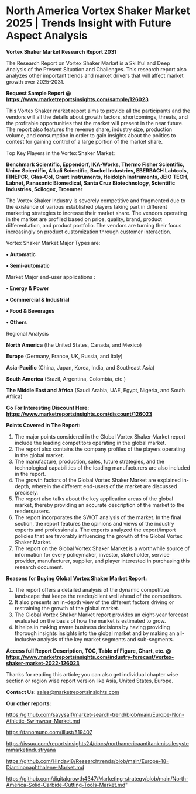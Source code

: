 # North America Vortex Shaker Market 2025 | Trends Insight with Future Aspect Analysis

<strong>Vortex Shaker Market Research Report 2031</strong>

The Research Report on Vortex Shaker Market is a Skillful and Deep Analysis of the Present Situation and Challenges. This research report also analyzes other important trends and market drivers that will affect market growth over 2025-2031.

<strong>Request Sample Report @ <a href=https://www.marketreportsinsights.com/sample/126023>https://www.marketreportsinsights.com/sample/126023</a></strong>

This Vortex Shaker market report aims to provide all the participants and the vendors will all the details about growth factors, shortcomings, threats, and the profitable opportunities that the market will present in the near future. The report also features the revenue share, industry size, production volume, and consumption in order to gain insights about the politics to contest for gaining control of a large portion of the market share.

Top Key Players in the Vortex Shaker Market:

<strong>Benchmark Scientific, Eppendorf, IKA-Works, Thermo Fisher Scientific, Union Scientific, Alkali Scientific, Boekel Industries, EBERBACH Labtools, FINEPCR, Glas-Col, Grant Instruments, Heidolph Instruments, JEIO TECH, Labnet, Panasonic Biomedical, Santa Cruz Biotechnology, Scientific Industries, Scilogex, Troemner</strong>

The Vortex Shaker Industry is severely competitive and fragmented due to the existence of various established players taking part in different marketing strategies to increase their market share. The vendors operating in the market are profiled based on price, quality, brand, product differentiation, and product portfolio. The vendors are turning their focus increasingly on product customization through customer interaction.

Vortex Shaker Market Major Types are:

<strong>• Automatic

• Semi-automatic</strong>

Market Major end-user applications :

<strong>• Energy & Power

• Commercial & Industrial

• Food & Beverages

• Others</strong>

Regional Analysis

</u><strong><b>North America</b></strong> (the United States, Canada, and Mexico)

<strong><b>Europe </b></strong>(Germany, France, UK, Russia, and Italy)

<strong><b>Asia-Pacific</b></strong> (China, Japan, Korea, India, and Southeast Asia)

<strong><b>South America</b></strong> (Brazil, Argentina, Colombia, etc.)

<strong><b>The Middle East and Africa</b></strong> (Saudi Arabia, UAE, Egypt, Nigeria, and South Africa)

<strong>Go For Interesting Discount Here: <a href=https://www.marketreportsinsights.com/discount/126023>https://www.marketreportsinsights.com/discount/126023</a></strong>

<strong>Points Covered in The Report:</strong>
<ol>
  <li>The major points considered in the Global Vortex Shaker Market report include the leading competitors operating in the global market.</li>
  <li>The report also contains the company profiles of the players operating in the global market.</li>
  <li>The manufacture, production, sales, future strategies, and the technological capabilities of the leading manufacturers are also included in the report.</li>
  <li>The growth factors of the Global Vortex Shaker Market are explained in-depth, wherein the different end-users of the market are discussed precisely.</li>
  <li>The report also talks about the key application areas of the global market, thereby providing an accurate description of the market to the readers/users.</li>
  <li>The report incorporates the SWOT analysis of the market. In the final section, the report features the opinions and views of the industry experts and professionals. The experts analyzed the export/import policies that are favorably influencing the growth of the Global Vortex Shaker Market.</li>
  <li>The report on the Global Vortex Shaker Market is a worthwhile source of information for every policymaker, investor, stakeholder, service provider, manufacturer, supplier, and player interested in purchasing this research document.</li>
</ol>
<strong>Reasons for Buying Global Vortex Shaker Market Report:</strong>

<ol>
  <li>The report offers a detailed analysis of the dynamic competitive landscape that keeps the reader/client well ahead of the competitors.</li>
  <li>It also presents an in-depth view of the different factors driving or restraining the growth of the global market.</li>
  <li>The Global Vortex Shaker Market report provides an eight-year forecast evaluated on the basis of how the market is estimated to grow.</li>
  <li>It helps in making aware business decisions by having providing thorough insights insights into the global market and by making an all-inclusive analysis of the key market segments and sub-segments.</li>
</ol>
<strong>Access full Report Description, TOC, Table of Figure, Chart, etc. @ <a href=https://www.marketreportsinsights.com/industry-forecast/vortex-shaker-market-2022-126023>https://www.marketreportsinsights.com/industry-forecast/vortex-shaker-market-2022-126023</a></strong>


Thanks for reading this article; you can also get individual chapter wise section or region wise report version like Asia, United States, Europe.

<strong>Contact Us:</strong>
sales@marketreportsinsights.com

<strong>Our other reports:</strong>

<a href=https://github.com/sayysaif/market-search-trend/blob/main/Europe-Non-Athletic-Swimwear-Market.md>https://github.com/sayysaif/market-search-trend/blob/main/Europe-Non-Athletic-Swimwear-Market.md</a>

<a href=https://tanomuno.com/illust/519407>https://tanomuno.com/illust/519407</a>

<a href=https://issuu.com/reportsinsights24/docs/northamericaantitankmissilesystemmarketindustryana>https://issuu.com/reportsinsights24/docs/northamericaantitankmissilesystemmarketindustryana</a>

<a href=https://github.com/Hindavi8/Researchtrends/blob/main/Europe-18-Diaminonaphthalene-Market.md>https://github.com/Hindavi8/Researchtrends/blob/main/Europe-18-Diaminonaphthalene-Market.md</a>

<a href=https://github.com/digitalgrowth4347/Marketing-strategy/blob/main/North-America-Solid-Carbide-Cutting-Tools-Market.md>https://github.com/digitalgrowth4347/Marketing-strategy/blob/main/North-America-Solid-Carbide-Cutting-Tools-Market.md</a>"
